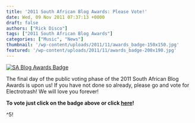 ```yaml
---
title: '2011 South African Blog Awards: Please Vote!'
date: Wed, 09 Nov 2011 07:37:13 +0000
draft: false
authors: ["Rick Disco"]
tags: ["2011 South African Blog Awards"]
categories: ["Music", "News"]
thumbnail: '/wp-content/uploads/2011/11/awards_badge-150x150.jpg'
featured: '/wp-content/uploads/2011/11/awards_badge-200x190.jpg'
---
```


[![SA Blog Awards Badge](http://website.sablogawards.com/2011/files/images/badge.jpg)](http://website.sablogawards.com/2011/vote/voteforme/4043,4457 "SA Blog Awards Badge")

The final day of the public voting phase of the 2011 South African Blog Awards is upon us! If you have not done so already, please go and vote for Electrotrash! We will love you forever!

**To vote just click on the badge above or click [here](http://website.sablogawards.com/2011/vote/voteforme/4043,4457 "2011 South African Blog Awards")!**

^5!